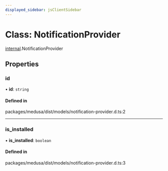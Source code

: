 ```yaml
---
displayed_sidebar: jsClientSidebar
---
```


# Class: NotificationProvider

[internal](../modules/internal-8.md).NotificationProvider

## Properties

### id

• **id**: `string`

#### Defined in

packages/medusa/dist/models/notification-provider.d.ts:2

___

### is\_installed

• **is\_installed**: `boolean`

#### Defined in

packages/medusa/dist/models/notification-provider.d.ts:3
